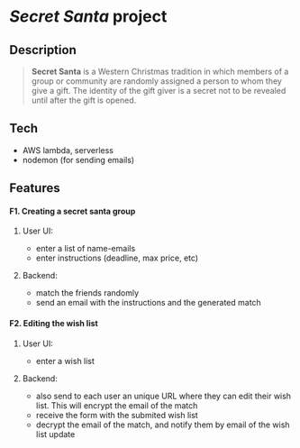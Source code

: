 # _Secret Santa_ project

## Description

> **Secret Santa** is a Western Christmas tradition in which members of a group or community are randomly assigned a person to whom they give a gift. The identity of the gift giver is a secret not to be revealed until after the gift is opened.

## Tech

- AWS lambda, serverless
- nodemon (for sending emails)

## Features

#### F1. Creating a secret santa group

1. User UI:
   - enter a list of name-emails
   - enter instructions (deadline, max price, etc)
2. Backend:

   - match the friends randomly
   - send an email with the instructions and the generated match

#### F2. Editing the wish list

1. User UI:

   - enter a wish list

2. Backend:
   - also send to each user an unique URL where they can edit their wish list. This will encrypt the email of the match
   - receive the form with the submited wish list
   - decrypt the email of the match, and notify them by email of the wish list update
